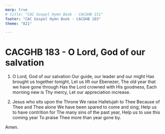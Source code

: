 ```yaml
---
marp: true
# title: "CAC Gospel Hymn Book - CACGHB 151"
footer: "CAC Gospel Hymn Book - CACGHB 183"
theme: "821"

---
```


<style>
    :root {
        font-size: 2.1em;
    }

    section {
        display: flex;
        flex-direction: column;
        justify-content: space-evenly;
        gap: 0.2em 1.2em;
    }
    section ol {
        display: grid;
        grid-template-columns: 1fr 1fr;
        gap: 0.2em 1.2em;
    }
    section h1 {
        grid-column: span 2;
        font-size: 1.1em;
        margin: 0;
    }

</style>

# CACGHB 183 - O Lord, God of our salvation

1. O Lord, God of our salvation
    Our guide, our leader and our might
    Has brought us together tonight,
    Let us lift our Ebenezer,
    The old year that we have gone through
    Has the Lord crowned with His goodness,
    Each morning new is Thy mercy,
    Let our appreciation increase.

2. Jesus who sits upon the Throne
    We raise Hallelujah to Thee
    Because of Thee and Thee alone
    We have been spared to come and sing;
    Help us to have contrition for
    The many sins of the past year,
    Help us to use this coming year
    To praise Thee more than year gone by.

Amen.

